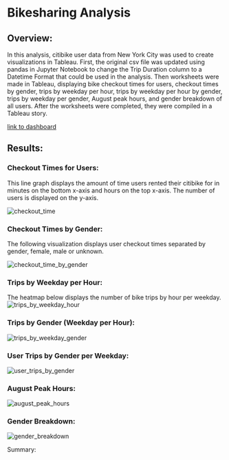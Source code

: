 # Bikesharing Analysis


## Overview:


In this analysis, citibike user data from New York City was used to create visualizations in Tableau.  First, the original csv file was updated using pandas in Jupyter Notebook to change the Trip Duration column to a Datetime Format that could be used in the analysis.  Then worksheets were made in Tableau, displaying bike checkout times for users, checkout times by gender, trips by weekday per hour, trips by weekday per hour by gender,  trips by weekday per gender, August peak hours, and gender breakdown of all users.  After the worksheets were completed, they were compiled in a Tableau story.

[link to dashboard](https://public.tableau.com/app/profile/corinne.hume/viz/NYCCitibikeAnalysis_16235181588370/UserTripsbyGender)
## Results:


### Checkout Times for Users:


This line graph displays the amount of time users rented their citibike for in minutes on the bottom x-axis and hours on the top x-axis.  The number of users is displayed on the y-axis.

![checkout_time](https://user-images.githubusercontent.com/78699521/121812977-ecde2a00-cc1e-11eb-886f-79498d7f3402.png)


### Checkout Times by Gender:


The following visualization displays user checkout times separated by gender, female, male or unknown.

![checkout_time_by_gender](https://user-images.githubusercontent.com/78699521/121812986-f5366500-cc1e-11eb-8402-a152618915d5.png)


### Trips by Weekday per Hour:


The heatmap below displays the number of bike trips by hour per weekday. 
![trips_by_weekday_hour](https://user-images.githubusercontent.com/78699521/121813005-0aab8f00-cc1f-11eb-82af-7c29782150c8.png)


### Trips by Gender (Weekday per Hour):


![trips_by_weekday_gender](https://user-images.githubusercontent.com/78699521/121813011-1303ca00-cc1f-11eb-8239-70e15ead221e.png)


### User Trips by Gender per Weekday:


![user_trips_by_gender](https://user-images.githubusercontent.com/78699521/121813027-2878f400-cc1f-11eb-895b-b4fbfd6c6fd2.png)


### August Peak Hours:


![august_peak_hours](https://user-images.githubusercontent.com/78699521/121813034-2fa00200-cc1f-11eb-8c22-4f7ebb20bed7.png)


### Gender Breakdown:


![gender_breakdown](https://user-images.githubusercontent.com/78699521/121813043-375fa680-cc1f-11eb-9bb6-6e89dd2fa9dd.png)




Summary:

